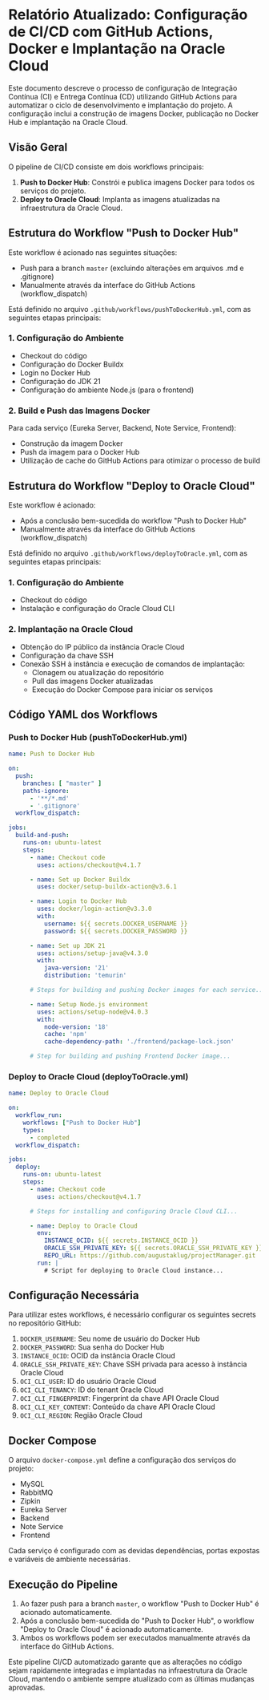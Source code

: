 # Relatório Atualizado: Configuração de CI/CD com GitHub Actions, Docker e Implantação na Oracle Cloud

Este documento descreve o processo de configuração de Integração Contínua (CI) e Entrega Contínua (CD) utilizando GitHub Actions para automatizar o ciclo de desenvolvimento e implantação do projeto. A configuração inclui a construção de imagens Docker, publicação no Docker Hub e implantação na Oracle Cloud.

## Visão Geral

O pipeline de CI/CD consiste em dois workflows principais:

1. **Push to Docker Hub**: Constrói e publica imagens Docker para todos os serviços do projeto.
2. **Deploy to Oracle Cloud**: Implanta as imagens atualizadas na infraestrutura da Oracle Cloud.

## Estrutura do Workflow "Push to Docker Hub"

Este workflow é acionado nas seguintes situações:
- Push para a branch `master` (excluindo alterações em arquivos .md e .gitignore)
- Manualmente através da interface do GitHub Actions (workflow_dispatch)

Está definido no arquivo `.github/workflows/pushToDockerHub.yml`, com as seguintes etapas principais:

### 1. Configuração do Ambiente
- Checkout do código
- Configuração do Docker Buildx
- Login no Docker Hub
- Configuração do JDK 21
- Configuração do ambiente Node.js (para o frontend)

### 2. Build e Push das Imagens Docker
Para cada serviço (Eureka Server, Backend, Note Service, Frontend):
- Construção da imagem Docker
- Push da imagem para o Docker Hub
- Utilização de cache do GitHub Actions para otimizar o processo de build

## Estrutura do Workflow "Deploy to Oracle Cloud"

Este workflow é acionado:
- Após a conclusão bem-sucedida do workflow "Push to Docker Hub"
- Manualmente através da interface do GitHub Actions (workflow_dispatch)

Está definido no arquivo `.github/workflows/deployToOracle.yml`, com as seguintes etapas principais:

### 1. Configuração do Ambiente
- Checkout do código
- Instalação e configuração do Oracle Cloud CLI

### 2. Implantação na Oracle Cloud
- Obtenção do IP público da instância Oracle Cloud
- Configuração da chave SSH
- Conexão SSH à instância e execução de comandos de implantação:
  - Clonagem ou atualização do repositório
  - Pull das imagens Docker atualizadas
  - Execução do Docker Compose para iniciar os serviços

## Código YAML dos Workflows

### Push to Docker Hub (pushToDockerHub.yml)

```yaml
name: Push to Docker Hub

on:
  push:
    branches: [ "master" ]
    paths-ignore:
      - '**/*.md'
      - '.gitignore'
  workflow_dispatch:

jobs:
  build-and-push:
    runs-on: ubuntu-latest
    steps:
      - name: Checkout code
        uses: actions/checkout@v4.1.7

      - name: Set up Docker Buildx
        uses: docker/setup-buildx-action@v3.6.1

      - name: Login to Docker Hub
        uses: docker/login-action@v3.3.0
        with:
          username: ${{ secrets.DOCKER_USERNAME }}
          password: ${{ secrets.DOCKER_PASSWORD }}

      - name: Set up JDK 21
        uses: actions/setup-java@v4.3.0
        with:
          java-version: '21'
          distribution: 'temurin'

      # Steps for building and pushing Docker images for each service...

      - name: Setup Node.js environment
        uses: actions/setup-node@v4.0.3
        with:
          node-version: '18'
          cache: 'npm'
          cache-dependency-path: './frontend/package-lock.json'

      # Step for building and pushing Frontend Docker image...
```

### Deploy to Oracle Cloud (deployToOracle.yml)

```yaml
name: Deploy to Oracle Cloud

on:
  workflow_run:
    workflows: ["Push to Docker Hub"]
    types:
      - completed
  workflow_dispatch:

jobs:
  deploy:
    runs-on: ubuntu-latest
    steps:
      - name: Checkout code
        uses: actions/checkout@v4.1.7

      # Steps for installing and configuring Oracle Cloud CLI...

      - name: Deploy to Oracle Cloud
        env:
          INSTANCE_OCID: ${{ secrets.INSTANCE_OCID }}
          ORACLE_SSH_PRIVATE_KEY: ${{ secrets.ORACLE_SSH_PRIVATE_KEY }}
          REPO_URL: https://github.com/augustaklug/projectManager.git
        run: |
          # Script for deploying to Oracle Cloud instance...
```

## Configuração Necessária

Para utilizar estes workflows, é necessário configurar os seguintes secrets no repositório GitHub:

1. `DOCKER_USERNAME`: Seu nome de usuário do Docker Hub
2. `DOCKER_PASSWORD`: Sua senha do Docker Hub
3. `INSTANCE_OCID`: OCID da instância Oracle Cloud
4. `ORACLE_SSH_PRIVATE_KEY`: Chave SSH privada para acesso à instância Oracle Cloud
5. `OCI_CLI_USER`: ID do usuário Oracle Cloud
6. `OCI_CLI_TENANCY`: ID do tenant Oracle Cloud
7. `OCI_CLI_FINGERPRINT`: Fingerprint da chave API Oracle Cloud
8. `OCI_CLI_KEY_CONTENT`: Conteúdo da chave API Oracle Cloud
9. `OCI_CLI_REGION`: Região Oracle Cloud

## Docker Compose

O arquivo `docker-compose.yml` define a configuração dos serviços do projeto:

- MySQL
- RabbitMQ
- Zipkin
- Eureka Server
- Backend
- Note Service
- Frontend

Cada serviço é configurado com as devidas dependências, portas expostas e variáveis de ambiente necessárias.

## Execução do Pipeline

1. Ao fazer push para a branch `master`, o workflow "Push to Docker Hub" é acionado automaticamente.
2. Após a conclusão bem-sucedida do "Push to Docker Hub", o workflow "Deploy to Oracle Cloud" é acionado automaticamente.
3. Ambos os workflows podem ser executados manualmente através da interface do GitHub Actions.

Este pipeline CI/CD automatizado garante que as alterações no código sejam rapidamente integradas e implantadas na infraestrutura da Oracle Cloud, mantendo o ambiente sempre atualizado com as últimas mudanças aprovadas.
